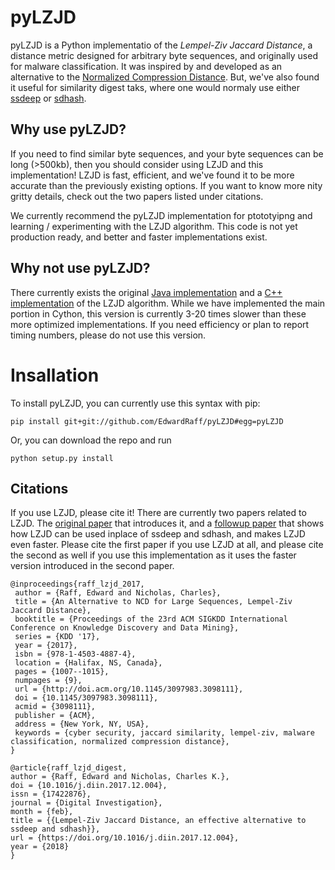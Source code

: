 # pyLZJD

pyLZJD is a Python implementatio of the *Lempel-Ziv Jaccard Distance*, a distance metric designed for arbitrary byte sequences, and originally used for malware classification. It was inspired by and developed as an alternative to 
the 
[Normalized Compression Distance](https://en.wikipedia.org/wiki/Normalized_compression_distance). But, we've also found it useful for similarity digest taks, where one would normaly use either 
[ssdeep](http://www.forensicswiki.org/wiki/Ssdeep) or [sdhash](http://roussev.net/sdhash/tutorial/03-quick.html). 

## Why use pyLZJD? 

If you need to find similar byte sequences, and your byte sequences can be long (>500kb), then you should consider using LZJD and this implementation! LZJD is fast, efficient, and we've found it to be more accurate than the 
previously existing options. If you want to know more nity gritty details, check out the two papers listed under citations. 

We currently recommend the pyLZJD implementation for ptototyipng and learning / experimenting with the LZJD algorithm. This code is not yet production ready, and better and faster implementations exist.

## Why not use pyLZJD?

There currently exists the original [Java implementation](https://github.com/EdwardRaff/jLZJD) and a [C++ implementation](https://github.com/EdwardRaff/LZJD) of the LZJD algorithm. While we have implemented the main portion in Cython, this version is currently 3-20 times slower than these more optimized implementations. If you need efficiency or plan to report timing numbers, please do not use this version. 

# Insallation 

To install pyLZJD, you can currently use this syntax with pip:
```
pip install git+git://github.com/EdwardRaff/pyLZJD#egg=pyLZJD
```
 
 Or, you can download the repo and run
```
python setup.py install
```

## Citations

If you use LZJD, please cite it! There are currently two papers related to LZJD. The [original paper](http://www.edwardraff.com/publications/alternative-ncd-lzjd.pdf) that introduces it, and a [followup paper](https://arxiv.org/abs/1708.03346) that shows how LZJD 
can be used inplace of ssdeep and sdhash, and makes LZJD even faster. Please cite the first paper if you use LZJD at all, and please cite the second as well if you use this implementation as it uses the faster version introduced in 
the second paper. 

```
@inproceedings{raff_lzjd_2017,
 author = {Raff, Edward and Nicholas, Charles},
 title = {An Alternative to NCD for Large Sequences, Lempel-Ziv Jaccard Distance},
 booktitle = {Proceedings of the 23rd ACM SIGKDD International Conference on Knowledge Discovery and Data Mining},
 series = {KDD '17},
 year = {2017},
 isbn = {978-1-4503-4887-4},
 location = {Halifax, NS, Canada},
 pages = {1007--1015},
 numpages = {9},
 url = {http://doi.acm.org/10.1145/3097983.3098111},
 doi = {10.1145/3097983.3098111},
 acmid = {3098111},
 publisher = {ACM},
 address = {New York, NY, USA},
 keywords = {cyber security, jaccard similarity, lempel-ziv, malware classification, normalized compression distance},
}

@article{raff_lzjd_digest,
author = {Raff, Edward and Nicholas, Charles K.},
doi = {10.1016/j.diin.2017.12.004},
issn = {17422876},
journal = {Digital Investigation},
month = {feb},
title = {{Lempel-Ziv Jaccard Distance, an effective alternative to ssdeep and sdhash}},
url = {https://doi.org/10.1016/j.diin.2017.12.004},
year = {2018}
}

```
